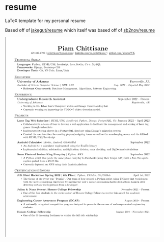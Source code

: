 # resume
LaTeX template for my personal resume

Based off of [jakegut/resume](https://github.com/jakegut/resume/) which itself was based off of [sb2nov/resume](https://github.com/sb2nov/resume/)

![Resume Preview](resume.png)
